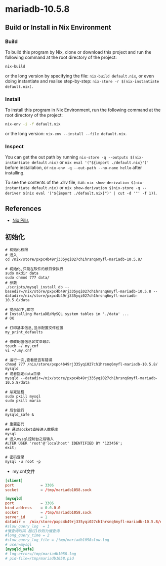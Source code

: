 # mariadb-10.5.8


## Build or Install in Nix Environment

### Build

To build this program by Nix, clone or download this project and run the following command at the root directory of the project:

```bash
nix-build
```

or the long version by specifying the file: `nix-build default.nix`, or even doing instantiate and realise step-by-step: `nix-store -r $(nix-instantiate default.nix)`.

### Install

To install this program in Nix Environment, run the following command at the root directory of the project:

```bash
nix-env -i -f default.nix
```

or the long version: `nix-env --install --file default.nix`.

### Inspect

You can get the out path by running `nix-store -q --outputs $(nix-instantiate default.nix)` or `nix eval '("${import ./default.nix}")'` before installation, or `nix-env -q --out-path --no-name hello` after installing.

To see the contents of the .drv file, run: `nix show-derivation $(nix-instantiate default.nix)` or `nix show-derivation $(nix-store -q --deriver $(nix eval '("${import ./default.nix}")' | cut -d '"' -f 1))`.

## References

- [Nix Pills](https://nixos.org/nixos/nix-pills/)

## 初始化

```shell
# 初始化权限
# 进入
cd /nix/store/pxpc4b49rj335yqi027ch1hrsnq6myfl-mariadb-10.5.8/

# 初始化,只能在软件的根目录执行
sudo mkdir data
sudo chmod 777 data/
# 参数
./scripts/mysql_install_db --basedir=/nix/store/pxpc4b49rj335yqi027ch1hrsnq6myfl-mariadb-10.5.8 --datadir=/nix/store/pxpc4b49rj335yqi027ch1hrsnq6myfl-mariadb-10.5.8/data

# 提示如下,即可
# Installing MariaDB/MySQL system tables in './data' ...
# OK

# 打印基本信息,显示配置文件位置
my_print_defaults

# 修改配置信息如文章最后
touch ~/.my.cnf
vi ~/.my.cnf

# 运行一次,查看是否有错误
chmod 777 /nix/store/pxpc4b49rj335yqi027ch1hrsnq6myfl-mariadb-10.5.8/
mysqld
# 或者指定data目录
mysqld --datadir=/nix/store/pxpc4b49rj335yqi027ch1hrsnq6myfl-mariadb-10.5.8/data

# 杀死进程
sudo pkill mysql
sudo pkill maria

# 后台运行
mysqld_safe &

# 重置密码
## 通过socket直接进入数据库
mysql
# 进入mysql控制台之后输入
ALTER USER 'root'@'localhost' IDENTIFIED BY '123456';
exit;

# 密码登录
mysql -u root -p

```

- my.cnf文件

```cnf
[client]
port            = 3306
socket          = /tmp/mariadb1058.sock

[mysqld]
port            = 3306
bind-address    = 0.0.0.0
socket          = /tmp/mariadb1058.sock
server_id       = 1
datadir =  /nix/store/pxpc4b49rj335yqi027ch1hrsnq6myfl-mariadb-10.5.8/data
#slow_query_log  = 1
#慢查询时间 超过1秒则为慢查询
#long_query_time = 2
#slow_query_log_file = /tmp/mariadb1058slow.log
# user=mysql
[mysqld_safe]
# log-error=/tmp/mariadb1058.log
# pid-file=/tmp/mariadb1058.pid
```
